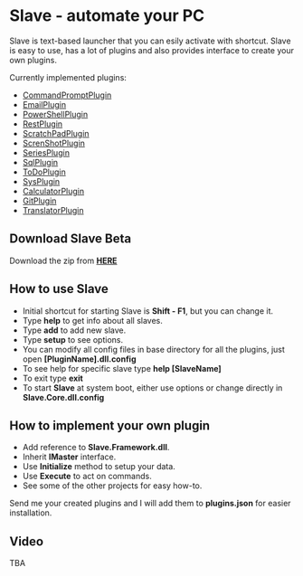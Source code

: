 # Slave - automate your PC
Slave is text-based launcher that you can esily activate with shortcut. Slave is easy to use, has a lot of plugins and also provides interface to create your own plugins.

Currently implemented plugins:
- [CommandPromptPlugin](https://github.com/neemesis/Slave/tree/master/Slave.CommandPromptPlugin)
- [EmailPlugin](https://github.com/neemesis/Slave/tree/master/Slave.EmailPlugin)
- [PowerShellPlugin](https://github.com/neemesis/Slave/tree/master/Slave.PowerShellPlugin)
- [RestPlugin](https://github.com/neemesis/Slave/tree/master/Slave.RestPlugin)
- [ScratchPadPlugin](https://github.com/neemesis/Slave/tree/master/Slave.ScratchPadPlugin)
- [ScrenShotPlugin](https://github.com/neemesis/Slave/tree/master/Slave.ScreenShotPlugin)
- [SeriesPlugin](https://github.com/neemesis/Slave/tree/master/Slave.SeriesPlugin)
- [SqlPlugin](https://github.com/neemesis/Slave/tree/master/Slave.SqlPlugin)
- [ToDoPlugin](https://github.com/neemesis/Slave/tree/master/Slave.ToDoPlugin)
- [SysPlugin](https://github.com/neemesis/Slave/tree/master/Slave.SysPlugin)
- [CalculatorPlugin](https://github.com/neemesis/Slave/tree/master/Slave.CalculatorPlugin)
- [GitPlugin](https://github.com/neemesis/Slave/tree/master/Slave.GitPlugin)
- [TranslatorPlugin](https://github.com/neemesis/Slave/tree/master/Slave.TranslatorPlugin)

## Download Slave Beta
Download the zip from **[HERE](https://github.com/neemesis/Slave/raw/master/Releases/Slave_Release_1.0.0.0.zip)**

## How to use Slave
- Initial shortcut for starting Slave is **Shift - F1**, but you can change it.
- Type **help** to get info about all slaves.
- Type **add** to add new slave.
- Type **setup** to see options.
- You can modify all config files in base directory for all the plugins, just open **[PluginName].dll.config**
- To see help for specific slave type **help [SlaveName]**
- To exit type **exit**
- To start **Slave** at system boot, either use options or change directly in  **Slave.Core.dll.config**

## How to implement your own plugin
- Add reference to **Slave.Framework.dll**.
- Inherit **IMaster** interface.
- Use **Initialize** method to setup your data.
- Use **Execute** to act on commands.
- See some of the other projects for easy how-to.

Send me your created plugins and I will add them to **plugins.json** for easier installation.

## Video
TBA